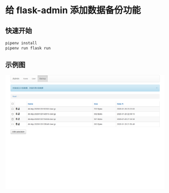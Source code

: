 # 给 flask-admin 添加数据备份功能


## 快速开始

    pipenv install
    pipenv run flask run


## 示例图

![backup](screenshot/backup.png)
